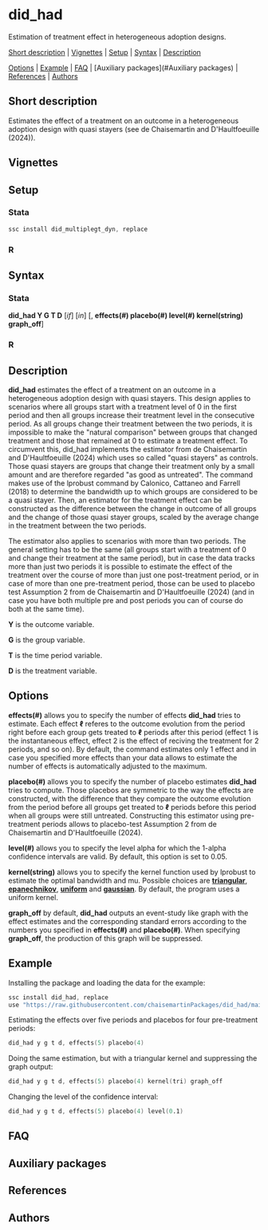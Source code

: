 # did_had
Estimation of treatment effect in heterogeneous adoption designs.

[Short description](#Short-description) | [Vignettes](#vignettes) | [Setup](#Setup) | [Syntax](#Syntax) | [Description](#Description)

[Options](#Options) | [Example](#Example) | [FAQ](#FAQ) | [Auxiliary packages](#Auxiliary packages) | [References](#References) | [Authors](#Authors)

## Short description

Estimates the effect of a treatment on an outcome in a heterogeneous adoption design with quasi stayers (see de Chaisemartin and D'Haultfoeuille (2024)).
 

## Vignettes

## Setup

### Stata
```s
ssc install did_multiplegt_dyn, replace
```

### R

## Syntax

### Stata
**did_had Y G T D** [*if*] [*in*] [, **effects(#) placebo(#) level(#) kernel(string) graph_off**]

### R

## Description

**did_had** estimates the effect of a treatment on an outcome in a heterogeneous adoption design with quasi stayers. This design
        applies to scenarios where all groups start with a treatment level of 0 in the first period and then all groups increase
        their treatment level in the consecutive period. As all groups change their treatment between the two periods, it is
        impossible to make the "natural comparison" between groups that changed treatment and those that remained at 0 to estimate
        a treatment effect. To circumvent this, did_had implements the estimator from de Chaisemartin and D'Haultfoeuille (2024)
        which uses so called "quasi stayers" as controls. Those quasi stayers are groups that change their treatment only by a
        small amount and are therefore regarded "as good as untreated".  The command makes use of the lprobust command by Calonico,
        Cattaneo and Farrell (2018) to determine the bandwidth up to which groups are considered to be a quasi stayer. Then, an
        estimator for the treatment effect can be constructed as the difference between the change in outcome of all groups and the
        change of those quasi stayer groups, scaled by the average change in the treatment between the two periods.
        
The estimator also applies to scenarios with more than two periods. The general setting has to be the same (all groups
        start with a treatment of 0 and change their treatment at the same period), but in case the data tracks more than just two
        periods it is possible to estimate the effect of the treatment over the course of more than just one post-treatment period,
        or in case of more than one pre-treatment period, those can be used to placebo test Assumption 2 from de Chaisemartin and
        D'Haultfoeuille (2024) (and in case you have both multiple pre and post periods you can of course do both at the same
        time).

**Y** is the outcome variable.

**G** is the group variable.

**T** is the time period variable.

**D** is the treatment variable.

## Options

**effects(#)** allows you to specify the number of effects **did_had** tries to estimate. Each effect **ℓ** referes to the outcome
        evolution from the period right before each group gets treated to **ℓ** periods after this period (effect 1 is the
        instantaneous effect, effect 2 is the effect of reciving the treatment for 2 periods, and so on). By default, the command
        estimates only 1 effect and in case you specified more effects than your data allows to estimate the number of effects is
        automatically adjusted to the maximum.

**placebo(#)** allows you to specify the number of placebo estimates **did_had** tries to compute. Those placebos are symmetric to the
        way the effects are constructed, with the difference that they compare the outcome evolution from the period before all
        groups get treated to **ℓ** periods before this period when all groups were still untreated. Constructing this estimator using
        pre-treatment periods allows to placebo-test Assumption 2 from de Chaisemartin and D'Haultfoeuille (2024).

**level(#)** allows you to specify the level alpha for which the 1-alpha confidence intervals are valid. By default, this option is
        set to 0.05.
        
**kernel(string)** allows you to specify the kernel function used by lprobust to estimate the optimal bandwidth and mu. Possible
        choices are **<ins>triangular**, **<ins>epanechnikov**, **<ins>uniform** and **<ins>gaussian**.  By default, the program uses a uniform kernel.
        
**graph_off** by default, **did_had** outputs an event-study like graph with the effect estimates and the corresponding standard
        errors according to the numbers you specified in **effects(#)** and **placebo(#)**. When specifying **graph_off**, the production of
        this graph will be suppressed.

## Example    

Installing the package and loading the data for the example:
```s
ssc install did_had, replace
use "https://raw.githubusercontent.com/chaisemartinPackages/did_had/main/tutorial_data.dta", clear
```

Estimating the effects over five periods and placebos for four pre-treatment periods:      
```s
did_had y g t d, effects(5) placebo(4)
```

Doing the same estimation, but with a triangular kernel and suppressing the graph output:
```s
did_had y g t d, effects(5) placebo(4) kernel(tri) graph_off
```

Changing the level of the confidence interval:
```s
did_had y g t d, effects(5) placebo(4) level(0.1)
```

## FAQ

## Auxiliary packages

## References

## Authors


